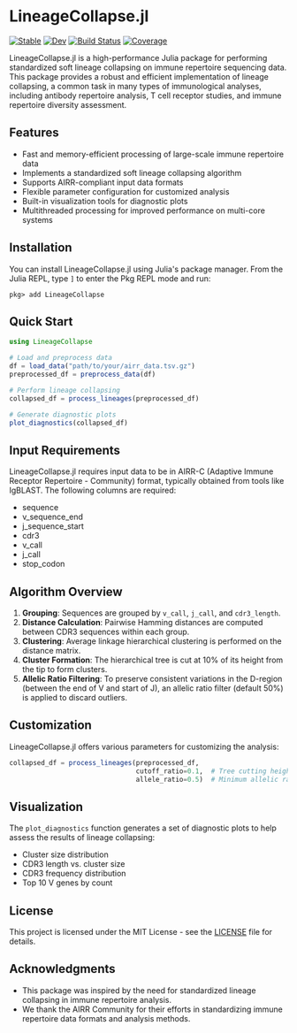 # LineageCollapse.jl
[![Stable](https://img.shields.io/badge/docs-stable-blue.svg)](https://mashu.github.io/LineageCollapse.jl/stable/)
[![Dev](https://img.shields.io/badge/docs-dev-blue.svg)](https://mashu.github.io/LineageCollapse.jl/dev/)
[![Build Status](https://github.com/mashu/LineageCollapse.jl/actions/workflows/CI.yml/badge.svg?branch=main)](https://github.com/mashu/LineageCollapse.jl/actions/workflows/CI.yml?query=branch%3Amain)
[![Coverage](https://codecov.io/gh/mashu/LineageCollapse.jl/branch/main/graph/badge.svg)](https://codecov.io/gh/mashu/LineageCollapse.jl)

LineageCollapse.jl is a high-performance Julia package for performing standardized soft lineage collapsing on immune repertoire sequencing data. This package provides a robust and efficient implementation of lineage collapsing, a common task in many types of immunological analyses, including antibody repertoire analysis, T cell receptor studies, and immune repertoire diversity assessment.

## Features

- Fast and memory-efficient processing of large-scale immune repertoire data
- Implements a standardized soft lineage collapsing algorithm
- Supports AIRR-compliant input data formats
- Flexible parameter configuration for customized analysis
- Built-in visualization tools for diagnostic plots
- Multithreaded processing for improved performance on multi-core systems

## Installation

You can install LineageCollapse.jl using Julia's package manager. From the Julia REPL, type `]` to enter the Pkg REPL mode and run:

```
pkg> add LineageCollapse
```

## Quick Start

```julia
using LineageCollapse

# Load and preprocess data
df = load_data("path/to/your/airr_data.tsv.gz")
preprocessed_df = preprocess_data(df)

# Perform lineage collapsing
collapsed_df = process_lineages(preprocessed_df)

# Generate diagnostic plots
plot_diagnostics(collapsed_df)
```

## Input Requirements

LineageCollapse.jl requires input data to be in AIRR-C (Adaptive Immune Receptor Repertoire - Community) format, typically obtained from tools like IgBLAST. The following columns are required:

- sequence
- v_sequence_end
- j_sequence_start
- cdr3
- v_call
- j_call
- stop_codon

## Algorithm Overview

1. **Grouping**: Sequences are grouped by `v_call`, `j_call`, and `cdr3_length`.
2. **Distance Calculation**: Pairwise Hamming distances are computed between CDR3 sequences within each group.
3. **Clustering**: Average linkage hierarchical clustering is performed on the distance matrix.
4. **Cluster Formation**: The hierarchical tree is cut at 10% of its height from the tip to form clusters.
5. **Allelic Ratio Filtering**: To preserve consistent variations in the D-region (between the end of V and start of J), an allelic ratio filter (default 50%) is applied to discard outliers.

## Customization

LineageCollapse.jl offers various parameters for customizing the analysis:

```julia
collapsed_df = process_lineages(preprocessed_df,
                                cutoff_ratio=0.1,  # Tree cutting height ratio
                                allele_ratio=0.5)  # Minimum allelic ratio
```

## Visualization

The `plot_diagnostics` function generates a set of diagnostic plots to help assess the results of lineage collapsing:

- Cluster size distribution
- CDR3 length vs. cluster size
- CDR3 frequency distribution
- Top 10 V genes by count

## License

This project is licensed under the MIT License - see the [LICENSE](LICENSE) file for details.

## Acknowledgments

- This package was inspired by the need for standardized lineage collapsing in immune repertoire analysis.
- We thank the AIRR Community for their efforts in standardizing immune repertoire data formats and analysis methods.
